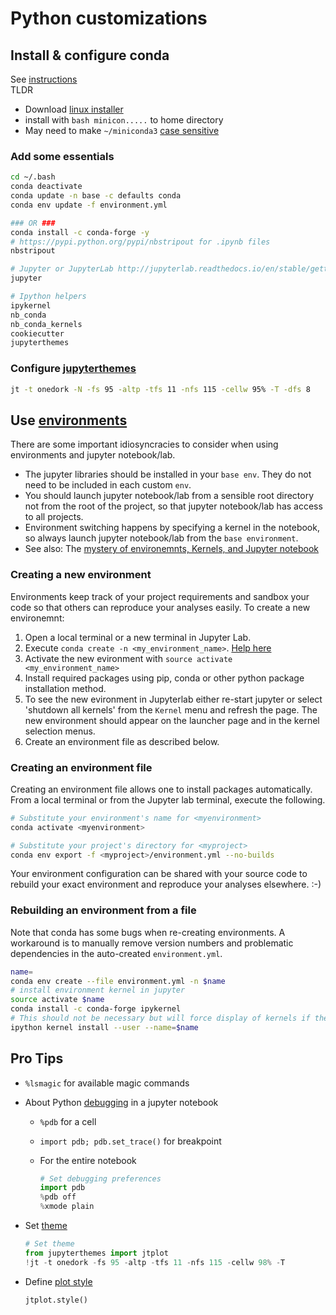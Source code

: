 # Python customizations

## Install & configure conda  

See [instructions](https://conda.io/docs/user-guide/install/index.html#)  
TLDR

* Download [linux installer](https://docs.conda.io/en/latest/miniconda.html)  
* install with `bash minicon.....` to home directory
* May need to make `~/miniconda3` [case sensitive](https://www.howtogeek.com/354220/how-to-enable-case-sensitive-folders-on-windows-10/)

### Add some essentials

```bash
cd ~/.bash
conda deactivate
conda update -n base -c defaults conda
conda env update -f environment.yml

### OR ###
conda install -c conda-forge -y
# https://pypi.python.org/pypi/nbstripout for .ipynb files  
nbstripout  

# Jupyter or JupyterLab http://jupyterlab.readthedocs.io/en/stable/getting_started/installation.html  
jupyter

# Ipython helpers
ipykernel
nb_conda
nb_conda_kernels
cookiecutter
jupyterthemes
```

### Configure [jupyterthemes](https://github.com/dunovank/jupyter-themes)

```bash
jt -t onedork -N -fs 95 -altp -tfs 11 -nfs 115 -cellw 95% -T -dfs 8
```

## Use [environments](https://conda.io/docs/user-guide/tasks/manage-environments.html)  

There are some important idiosyncracies to consider when using environments and jupyter notebook/lab.  

* The jupyter libraries should be installed in your `base env`. They do not need to be included in each custom `env`.  
* You should launch jupyter notebook/lab from a sensible root directory not from the root of the project, so that jupyter notebook/lab has access to all projects.
* Environment switching happens by specifying a kernel in the notebook, so always launch jupyter notebook/lab from the `base environment`.
* See also: The [mystery of environemnts, Kernels, and Jupyter notebook](https://github.com/Anaconda-Platform/nb_conda_kernels)

### Creating a new environment  

Environments keep track of your project requirements and sandbox your code so that others can reproduce your analyses easily. To create a new environemnt:

1. Open a local terminal or a new terminal in Jupyter Lab.  
2. Execute `conda create -n <my_environment_name>`. [Help here](https://conda.io/docs/commands/conda-create.html)  
3. Activate the new evironment with `source activate <my_environment_name>`
4. Install required packages using pip, conda or other python package installation method.
5. To see the new evironment in Jupyterlab either re-start jupyter or select 'shutdown all kernels' from the `Kernel` menu and refresh the page. The new environment should appear on the launcher page and in the kernel selection menus.
6. Create an environment file as described below.  

### Creating an environment file  

Creating an environment file allows one to install packages automatically.  
From a local terminal or from the Jupyter lab terminal, execute the following.  

```bash  
# Substitute your environment's name for <myenvironment>
conda activate <myenvironment>

# Substitute your project's directory for <myproject>
conda env export -f <myproject>/environment.yml --no-builds  
```

Your environment configuration can be shared with your source code to rebuild your exact environment and reproduce your analyses elsewhere. :-)

### Rebuilding an environment from a file  

Note that conda has some bugs when re-creating environments. A workaround is to manually remove version numbers and problematic dependencies in the auto-created `environment.yml`.

```bash
name=
conda env create --file environment.yml -n $name
# install environment kernel in jupyter
source activate $name
conda install -c conda-forge ipykernel
# This should not be necessary but will force display of kernels if they don't appear automatically
ipython kernel install --user --name=$name
```

## Pro Tips

* `%lsmagic` for available magic commands  
* About Python [debugging](https://stackoverflow.com/questions/32409629/what-is-the-right-way-to-debug-in-ipython-notebook) in a jupyter notebook  
  * `%pdb` for a cell  
  * `import pdb; pdb.set_trace()` for breakpoint  
  * For the entire notebook  

    ```python
    # Set debugging preferences
    import pdb
    %pdb off
    %xmode plain
    ```

* Set [theme](https://github.com/dunovank/jupyter-themes)

    ```python
    # Set theme
    from jupyterthemes import jtplot
    !jt -t onedork -fs 95 -altp -tfs 11 -nfs 115 -cellw 98% -T
    ```  

* Define [plot style](https://github.com/dunovank/jupyter-themes#set-plotting-style-from-within-notebook)  

    ```python
    jtplot.style()
    ```
